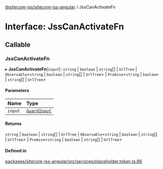 [@sitecore-jss/sitecore-jss-angular](../README.md) / JssCanActivateFn

# Interface: JssCanActivateFn

## Callable

### JssCanActivateFn

▸ **JssCanActivateFn**(`input`): `string` \| `boolean` \| `string`[] \| `UrlTree` \| `Observable`\<`string` \| `boolean` \| `string`[] \| `UrlTree`\> \| `Promise`\<`string` \| `boolean` \| `string`[] \| `UrlTree`\>

#### Parameters

| Name | Type |
| :------ | :------ |
| `input` | [`GuardInput`](GuardInput.md) |

#### Returns

`string` \| `boolean` \| `string`[] \| `UrlTree` \| `Observable`\<`string` \| `boolean` \| `string`[] \| `UrlTree`\> \| `Promise`\<`string` \| `boolean` \| `string`[] \| `UrlTree`\>

#### Defined in

[packages/sitecore-jss-angular/src/services/placeholder.token.ts:86](https://github.com/Sitecore/jss/blob/dd36bab3e/packages/sitecore-jss-angular/src/services/placeholder.token.ts#L86)
